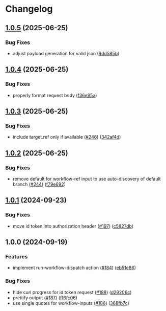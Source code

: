 # Changelog

## [1.0.5](https://github.com/abinnovision/actions/compare/run-workflow-dispatch-source-v1.0.4...run-workflow-dispatch-source-v1.0.5) (2025-06-25)


### Bug Fixes

* adjust payload generation for valid json ([9dd585b](https://github.com/abinnovision/actions/commit/9dd585b2cf780fe11c591140f340d8c26d89bbba))

## [1.0.4](https://github.com/abinnovision/actions/compare/run-workflow-dispatch-source-v1.0.3...run-workflow-dispatch-source-v1.0.4) (2025-06-25)


### Bug Fixes

* properly format request body ([f36e95a](https://github.com/abinnovision/actions/commit/f36e95a2f5ef1500150314927417271f1452b340))

## [1.0.3](https://github.com/abinnovision/actions/compare/run-workflow-dispatch-source-v1.0.2...run-workflow-dispatch-source-v1.0.3) (2025-06-25)


### Bug Fixes

* include target.ref only if available ([#246](https://github.com/abinnovision/actions/issues/246)) ([342af4d](https://github.com/abinnovision/actions/commit/342af4d4ff01104371514a5a12f4c5d80233cf47))

## [1.0.2](https://github.com/abinnovision/actions/compare/run-workflow-dispatch-source-v1.0.1...run-workflow-dispatch-source-v1.0.2) (2025-06-25)


### Bug Fixes

* remove default for workflow-ref input to use auto-discovery of default branch ([#244](https://github.com/abinnovision/actions/issues/244)) ([f79e692](https://github.com/abinnovision/actions/commit/f79e692190442c11b495839b666c73b23d97b431))

## [1.0.1](https://github.com/abinnovision/actions/compare/run-workflow-dispatch-source-v1.0.0...run-workflow-dispatch-source-v1.0.1) (2024-09-23)


### Bug Fixes

* move id token into authorization header ([#197](https://github.com/abinnovision/actions/issues/197)) ([c5827db](https://github.com/abinnovision/actions/commit/c5827db834ef70e8e1c6205c9896856d76ea7a92))

## 1.0.0 (2024-09-19)


### Features

* implement run-workflow-dispatch action ([#184](https://github.com/abinnovision/actions/issues/184)) ([eb51e86](https://github.com/abinnovision/actions/commit/eb51e86774d411f67b61ecdb9f01bc1c631d1078))


### Bug Fixes

* hide curl progress for id token request ([#188](https://github.com/abinnovision/actions/issues/188)) ([d29206c](https://github.com/abinnovision/actions/commit/d29206c69c8833ae71d19c0029d67ffc5f1a9c2f))
* prettify output ([#187](https://github.com/abinnovision/actions/issues/187)) ([ff6fc06](https://github.com/abinnovision/actions/commit/ff6fc06794cdeb6f08e824d8d42ce4073025e0a9))
* use single quotes for workflow-inputs ([#186](https://github.com/abinnovision/actions/issues/186)) ([368fb7c](https://github.com/abinnovision/actions/commit/368fb7c1937ca3536b611b3d3192891654630154))
